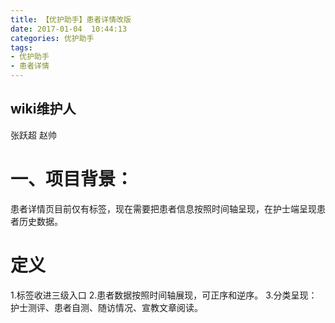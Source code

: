 ```yaml
---
title: 【优护助手】患者详情改版
date: 2017-01-04  10:44:13
categories: 优护助手
tags:
- 优护助手
- 患者详情
---
```



## wiki维护人
张跃超  赵帅

# 一、项目背景：
患者详情页目前仅有标签，现在需要把患者信息按照时间轴呈现，在护士端呈现患者历史数据。
<!--more-->

# 定义
1.标签收进三级入口
2.患者数据按照时间轴展现，可正序和逆序。
3.分类呈现：护士测评、患者自测、随访情况、宣教文章阅读。


